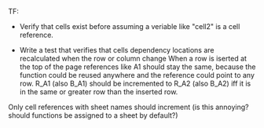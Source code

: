 ﻿TF:
- Verify that cells exist before assuming a veriable like "cell2" is a cell reference.


- Write a test that verifies that cells dependency locations are recalculated when the row or column change
When a row is iserted at the top of the page references like
A1 should stay the same, because the function could be reused anywhere and the reference could point to any row.
R_A1 (also B_A1) should be incremented to R_A2 (also B_A2) iff it is in the same or greater row than the inserted row.

Only cell references with sheet names should increment (is this annoying? should functions be assigned to a sheet by default?)

